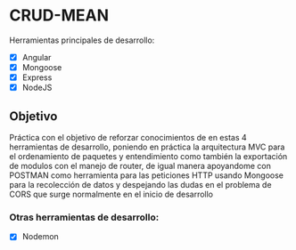 # CRUD-MEAN

Herramientas principales de desarrollo: 
- [x] Angular
- [x] Mongoose
- [x] Express
- [x] NodeJS

## Objetivo

Práctica con el objetivo de reforzar conocimientos de en estas 4 herramientas de desarrollo, poniendo en práctica la arquitectura MVC para el ordenamiento de paquetes y entendimiento
como también la exportación de modulos con el manejo de router, de igual manera apoyandome con POSTMAN como herramienta para las peticiones HTTP usando Mongoose para la 
recolección de datos y despejando las dudas en el problema de CORS que surge normalmente en el inicio de desarrollo

### Otras herramientas de desarrollo:
- [x] Nodemon
